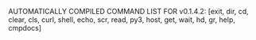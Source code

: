 AUTOMATICALLY COMPILED COMMAND LIST FOR v0.1.4.2: [exit, dir, cd, clear, cls, curl, shell, echo, scr, read, py3, host, get, wait, hd, gr, help, cmpdocs]

